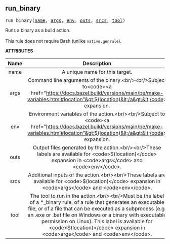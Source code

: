 <!-- Generated with Stardoc: http://skydoc.bazel.build -->

<a name="#run_binary"></a>

## run_binary

<pre>
run_binary(<a href="#run_binary-name">name</a>, <a href="#run_binary-args">args</a>, <a href="#run_binary-env">env</a>, <a href="#run_binary-outs">outs</a>, <a href="#run_binary-srcs">srcs</a>, <a href="#run_binary-tool">tool</a>)
</pre>

Runs a binary as a build action.<br/><br/>This rule does not require Bash (unlike <code>native.genrule</code>).

**ATTRIBUTES**


| Name  | Description | Type | Mandatory | Default |
| :-------------: | :-------------: | :-------------: | :-------------: | :-------------: |
| name |  A unique name for this target.   | <a href="https://bazel.build/docs/build-ref.html#name">Name</a> | required |  |
| args |  Command line arguments of the binary.&lt;br/&gt;&lt;br/&gt;Subject to&lt;code&gt;&lt;a href="https://docs.bazel.build/versions/main/be/make-variables.html#location"&gt;$(location)&lt;/a&gt;&lt;/code&gt; expansion.   | List of strings | optional | [] |
| env |  Environment variables of the action.&lt;br/&gt;&lt;br/&gt;Subject to  &lt;code&gt;&lt;a href="https://docs.bazel.build/versions/main/be/make-variables.html#location"&gt;$(location)&lt;/a&gt;&lt;/code&gt; expansion.   | <a href="https://bazel.build/docs/skylark/lib/dict.html">Dictionary: String -> String</a> | optional | {} |
| outs |  Output files generated by the action.&lt;br/&gt;&lt;br/&gt;These labels are available for &lt;code&gt;$(location)&lt;/code&gt; expansion in &lt;code&gt;args&lt;/code&gt; and &lt;code&gt;env&lt;/code&gt;.   | List of labels | required |  |
| srcs |  Additional inputs of the action.&lt;br/&gt;&lt;br/&gt;These labels are available for &lt;code&gt;$(location)&lt;/code&gt; expansion in &lt;code&gt;args&lt;/code&gt; and &lt;code&gt;env&lt;/code&gt;.   | <a href="https://bazel.build/docs/build-ref.html#labels">List of labels</a> | optional | [] |
| tool |  The tool to run in the action.&lt;br/&gt;&lt;br/&gt;Must be the label of a *_binary rule, of a rule that generates an executable file, or of a file that can be executed as a subprocess (e.g. an .exe or .bat file on Windows or a binary with executable permission on Linux). This label is available for &lt;code&gt;$(location)&lt;/code&gt; expansion in &lt;code&gt;args&lt;/code&gt; and &lt;code&gt;env&lt;/code&gt;.   | <a href="https://bazel.build/docs/build-ref.html#labels">Label</a> | required |  |


